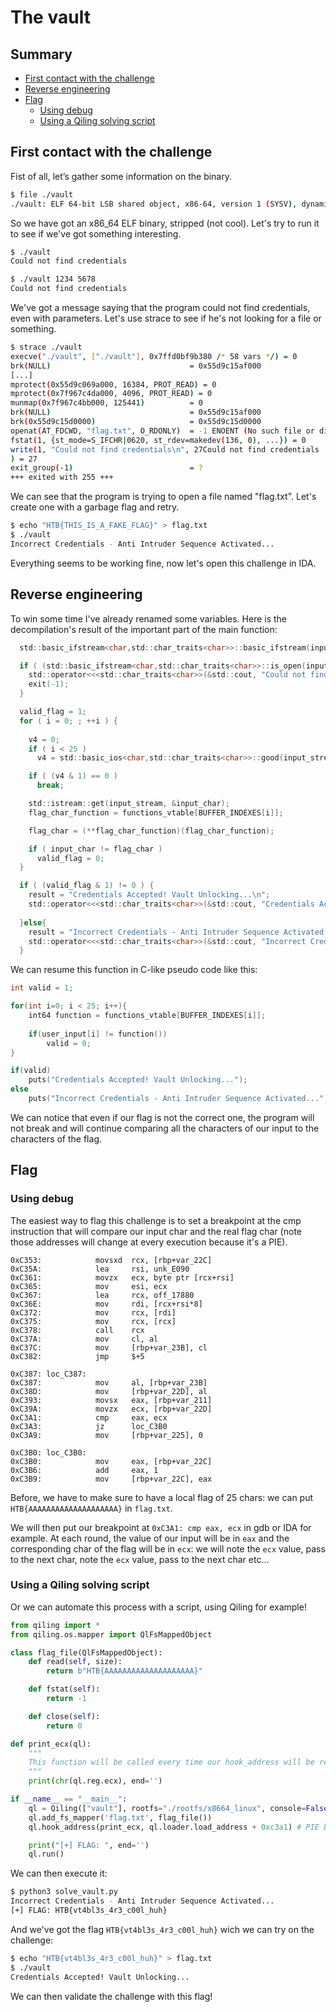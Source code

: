 # The vault

## Summary


* [First contact with the challenge](#first-contact-with-the-challenge)
* [Reverse engineering](#reverse-engineering)
* [Flag](#flag)
  - [Using debug](#using-debug)
  - [Using a Qiling solving script](#using-a-Qiling-solving-script)


## First contact with the challenge

Fist of all, let’s gather some information on the binary.

```bash
$ file ./vault
./vault: ELF 64-bit LSB shared object, x86-64, version 1 (SYSV), dynamically linked, interpreter /lib64/ld-linux-x86-64.so.2, for GNU/Linux 4.4.0, stripped
```

So we have got an x86_64 ELF binary, stripped (not cool). Let's try to run it to see if we've got something interesting.

```bash
$ ./vault 
Could not find credentials

$ ./vault 1234 5678
Could not find credentials
```

We've got a message saying that the program could not find credentials, even with parameters. Let's use strace to see if he's not looking for a file or something.

```bash
$ strace ./vault 
execve("./vault", ["./vault"], 0x7ffd0bf9b380 /* 58 vars */) = 0
brk(NULL)                               = 0x55d9c15af000
[...]
mprotect(0x55d9c069a000, 16384, PROT_READ) = 0
mprotect(0x7f967c4da000, 4096, PROT_READ) = 0
munmap(0x7f967c4bb000, 125441)          = 0
brk(NULL)                               = 0x55d9c15af000
brk(0x55d9c15d0000)                     = 0x55d9c15d0000
openat(AT_FDCWD, "flag.txt", O_RDONLY)  = -1 ENOENT (No such file or directory)
fstat(1, {st_mode=S_IFCHR|0620, st_rdev=makedev(136, 0), ...}) = 0
write(1, "Could not find credentials\n", 27Could not find credentials
) = 27
exit_group(-1)                          = ?
+++ exited with 255 +++
``` 

We can see that the program is trying to open a file named "flag.txt". Let's create one with a garbage flag and retry.

```bash
$ echo "HTB{THIS_IS_A_FAKE_FLAG}" > flag.txt
$ ./vault 
Incorrect Credentials - Anti Intruder Sequence Activated...
```

Everything seems to be working fine, now let's open this challenge in IDA.

## Reverse engineering

To win some time I've already renamed some variables. Here is the decompilation's result of the important part of the main function:

```c
  std::basic_ifstream<char,std::char_traits<char>>::basic_ifstream(input_stream, "flag.txt", 8LL);

  if ( (std::basic_ifstream<char,std::char_traits<char>>::is_open(input_stream) & 1) == 0 ) { 
    std::operator<<<std::char_traits<char>>(&std::cout, "Could not find credentials\n");
    exit(-1);
  }

  valid_flag = 1;
  for ( i = 0; ; ++i ) {
  
    v4 = 0;
    if ( i < 25 )
      v4 = std::basic_ios<char,std::char_traits<char>>::good(input_stream + *(input_stream[0] - 24));

    if ( (v4 & 1) == 0 )
      break;

    std::istream::get(input_stream, &input_char);
    flag_char_function = functions_vtable[BUFFER_INDEXES[i]];

    flag_char = (**flag_char_function)(flag_char_function);

    if ( input_char != flag_char )
      valid_flag = 0;
  }

  if ( (valid_flag & 1) != 0 ) {
    result = "Credentials Accepted! Vault Unlocking...\n";
    std::operator<<<std::char_traits<char>>(&std::cout, "Credentials Accepted! Vault Unlocking...\n");
  
  }else{
    result = "Incorrect Credentials - Anti Intruder Sequence Activated...\n";
    std::operator<<<std::char_traits<char>>(&std::cout, "Incorrect Credentials - Anti Intruder Sequence Activated...\n");
  }
```

We can resume this function in C-like pseudo code like this: 

```c
int valid = 1;

for(int i=0; i < 25; i++){
    int64 function = functions_vtable[BUFFER_INDEXES[i]];
    
    if(user_input[i] != function())
        valid = 0;
}

if(valid)
    puts("Credentials Accepted! Vault Unlocking...");
else
    puts("Incorrect Credentials - Anti Intruder Sequence Activated...");
```

We can notice that even if our flag is not the correct one, the program will not break and will continue comparing all the characters of our input to the characters of the flag.

## Flag

### Using debug

The easiest way to flag this challenge is to set a breakpoint at the cmp instruction that will compare our input char and the real flag char (note those addresses will change at every execution because it's a PIE).

```x86asm
0xC353:            movsxd  rcx, [rbp+var_22C]
0xC35A:            lea     rsi, unk_E090
0xC361:            movzx   ecx, byte ptr [rcx+rsi]
0xC365:            mov     esi, ecx
0xC367:            lea     rcx, off_17880
0xC36E:            mov     rdi, [rcx+rsi*8]
0xC372:            mov     rcx, [rdi]
0xC375:            mov     rcx, [rcx]
0xC378:            call    rcx
0xC37A:            mov     cl, al
0xC37C:            mov     [rbp+var_23B], cl
0xC382:            jmp     $+5

0xC387: loc_C387: 
0xC387:            mov     al, [rbp+var_23B]
0xC38D:            mov     [rbp+var_22D], al
0xC393:            movsx   eax, [rbp+var_211]
0xC39A:            movzx   ecx, [rbp+var_22D]
0xC3A1:            cmp     eax, ecx
0xC3A3:            jz      loc_C3B0
0xC3A9:            mov     [rbp+var_225], 0

0xC3B0: loc_C3B0: 
0xC3B0:            mov     eax, [rbp+var_22C]
0xC3B6:            add     eax, 1
0xC3B9:            mov     [rbp+var_22C], eax
```

Before, we have to make sure to have a local flag of 25 chars: we can put `HTB{AAAAAAAAAAAAAAAAAAAA}` in `flag.txt`.

We will then put our breakpoint at `0xC3A1: cmp eax, ecx` in gdb or IDA for example.
At each round, the value of our input will be in `eax` and the corresponding char of the flag will be in `ecx`: we will note the `ecx` value, pass to the next char, note the `ecx` value, pass to the next char etc...

### Using a Qiling solving script

Or we can automate this process with a script, using Qiling for example!

```python
from qiling import *
from qiling.os.mapper import QlFsMappedObject

class flag_file(QlFsMappedObject):
    def read(self, size):
        return b"HTB{AAAAAAAAAAAAAAAAAAAA}"

    def fstat(self):
        return -1

    def close(self):
        return 0

def print_ecx(ql):
    """
    This function will be called every time our hook_address will be reached
    """
    print(chr(ql.reg.ecx), end='')

if __name__ == "__main__":
    ql = Qiling(["vault"], rootfs="./rootfs/x8664_linux", console=False)
    ql.add_fs_mapper('flag.txt', flag_file())
    ql.hook_address(print_ecx, ql.loader.load_address + 0xc3a1) # PIE binary

    print("[+] FLAG: ", end='')
    ql.run()
```
We can then execute it:
```bash
$ python3 solve_vault.py 
Incorrect Credentials - Anti Intruder Sequence Activated...
[+] FLAG: HTB{vt4bl3s_4r3_c00l_huh}
```

And we've got the flag `HTB{vt4bl3s_4r3_c00l_huh}` wich we can try on the challenge: 

```bash
$ echo "HTB{vt4bl3s_4r3_c00l_huh}" > flag.txt
$ ./vault
Credentials Accepted! Vault Unlocking...
```

We can then validate the challenge with this flag!
